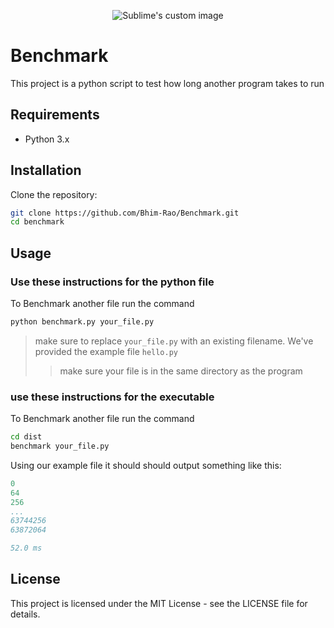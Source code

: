 <p align="center">
  <img src="https://github.com/waldyr/Sublime-Installer/blob/master/sublime_text.png?raw=true" alt="Sublime's custom image"/>
</p>

# Benchmark
This project is a python script to test how long another program takes to run

## Requirements

- Python 3.x

## Installation

Clone the repository:

```sh
git clone https://github.com/Bhim-Rao/Benchmark.git
cd benchmark
```

## Usage

### Use these instructions for the python file

To Benchmark another file run the command
```sh
python benchmark.py your_file.py
```
> make sure to replace `your_file.py` with an existing filename. We've provided the example file `hello.py`
>> make sure your file is in the same directory as the program

### use these instructions for the executable

To Benchmark another file run the command
```sh
cd dist
benchmark your_file.py
```

Using our example file it should should output something like this: 
```yaml
0
64
256
...
63744256
63872064

52.0 ms
```

## License

This project is licensed under the MIT License - see the LICENSE file for details.
